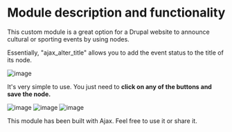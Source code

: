 <h1>Module description and functionality</h1>
<p>This custom module is a great option for a Drupal website to announce cultural or sporting events by using nodes.</p>
<p>Essentially, "ajax_alter_title" allows you to add the event status to the title of its node.</p>

![image](https://github.com/user-attachments/assets/96e6217b-0371-450d-bb6b-d3fd915c8d65)

<p>It's very simple to use. You just need to <b>click on any of the buttons and save the node.</b></p>

![image](https://github.com/user-attachments/assets/1e1fbb3b-8590-42b1-a15a-a36e8640d139)
![image](https://github.com/user-attachments/assets/04e408b6-47a4-4ccc-8f77-75cf387d26cc)
![image](https://github.com/user-attachments/assets/d712534f-782b-4c74-a976-88843bd530e6)

<p>This module has been built with Ajax. Feel free to use it or share it.</p>
